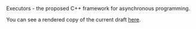 Executors - the proposed C++ framework for asynchronous programming.

You can see a rendered copy of the current draft [here](https://api.csswg.org/bikeshed/?force=1&url=https://raw.githubusercontent.com/brycelelbach/wg21_p2300_executors/main/p2300.bs).

